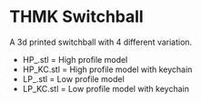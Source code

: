 # THMK Switchball
A 3d printed switchball with 4 different variation.

- HP_.stl	= High profile model
- HP_KC.stl	= High profile model with keychain
- LP_.stl	= Low profile model
- LP_KC.stl = Low profile model with keychain
